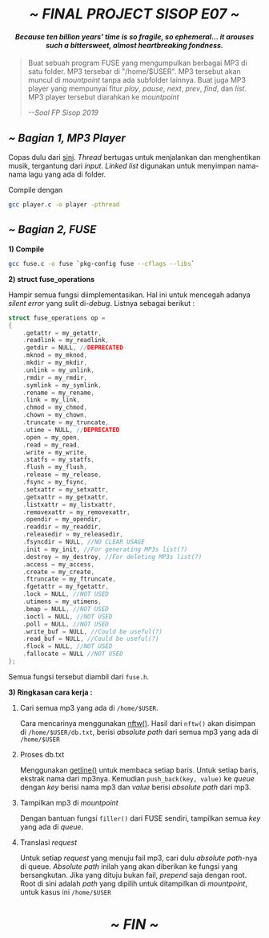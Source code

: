 # _<div align="center">\~ FINAL PROJECT SISOP E07 \~</div>_
#### _<div align="center">Because ten billion years' time is so fragile, so ephemeral... it arouses such a bittersweet, almost heartbreaking fondness.</div>_
> Buat sebuah program FUSE yang mengumpulkan berbagai MP3 di satu folder.
> MP3 tersebar di "/home/$USER".
> MP3 tersebut akan muncul di _mountpoint_ tanpa ada subfolder lainnya.
> Buat juga MP3 player yang mempunyai fitur _play_, _pause_, _next_, _prev_, _find_, dan _list_.
> MP3 player tersebut diarahkan ke _mountpoint_
>
> _--Soal FP Sisop 2019_
## _\~ Bagian 1, MP3 Player_
Copas dulu dari [sini](https://hzqtc.github.io/2012/05/play-mp3-with-libmpg123-and-libao.html).
_Thread_ bertugas untuk menjalankan dan menghentikan musik, tergantung dari _input_.
_Linked list_ digunakan untuk menyimpan nama-nama lagu yang ada di folder.

Compile dengan
```bash
gcc player.c -o player -pthread
```
## _\~ Bagian 2, FUSE_
**1) Compile**
```bash
gcc fuse.c -o fuse `pkg-config fuse --cflags --libs`
```

**2) struct fuse_operations**

Hampir semua fungsi diimplementasikan. Hal ini untuk mencegah adanya _silent error_ yang sulit di-_debug_.
Listnya sebagai berikut :
```C
struct fuse_operations op =
{
    .getattr = my_getattr,
    .readlink = my_readlink,
    .getdir = NULL, //DEPRECATED
    .mknod = my_mknod,
    .mkdir = my_mkdir,
    .unlink = my_unlink,
    .rmdir = my_rmdir,
    .symlink = my_symlink,
    .rename = my_rename,
    .link = my_link,
    .chmod = my_chmod,
    .chown = my_chown,
    .truncate = my_truncate,
    .utime = NULL, //DEPRECATED
    .open = my_open,
    .read = my_read,
    .write = my_write,
    .statfs = my_statfs,
    .flush = my_flush,
    .release = my_release,
    .fsync = my_fsync,
    .setxattr = my_setxattr,
    .getxattr = my_getxattr,
    .listxattr = my_listxattr,
    .removexattr = my_removexattr,
    .opendir = my_opendir,
    .readdir = my_readdir,
    .releasedir = my_releasedir,
    .fsyncdir = NULL, //NO CLEAR USAGE
    .init = my_init, //For generating MP3s list(?)
    .destroy = my_destroy, //For deleting MP3s list(?)
    .access = my_access,
    .create = my_create,
    .ftruncate = my_ftruncate,
    .fgetattr = my_fgetattr,
    .lock = NULL, //NOT USED
    .utimens = my_utimens,
    .bmap = NULL, //NOT USED
    .ioctl = NULL, //NOT USED
    .poll = NULL, //NOT USED
    .write_buf = NULL, //Could be useful(?)
    .read_buf = NULL, //Could be useful(?)
    .flock = NULL, //NOT USED
    .fallocate = NULL //NOT USED
};
```
Semua fungsi tersebut diambil dari `fuse.h`. 


**3) Ringkasan cara kerja :**

1. Cari semua mp3 yang ada di `/home/$USER`.

   Cara mencarinya menggunakan [nftw()](https://pubs.opengroup.org/onlinepubs/9699919799/functions/nftw.html). Hasil dari
   `nftw()` akan disimpan di `/home/$USER/db.txt`, berisi _absolute path_ dari semua mp3 yang ada di `/home/$USER`
2. Proses db.txt

   Menggunakan [getline()](https://pubs.opengroup.org/onlinepubs/9699919799/functions/getdelim.html) untuk membaca setiap baris.
   Untuk setiap baris, ekstrak nama dari mp3nya. Kemudian `push_back(key, value)` ke _queue_ dengan _key_ berisi nama mp3 dan
   _value_ berisi _absolute path_ dari mp3.
3. Tampilkan mp3 di _mountpoint_

   Dengan bantuan fungsi `filler()` dari FUSE sendiri, tampilkan semua _key_ yang ada di _queue_.
4. Translasi _request_

   Untuk setiap _request_ yang menuju fail mp3, cari dulu _absolute path_-nya di queue. _Absolute path_ inilah yang akan
   diberikan ke fungsi yang bersangkutan. Jika yang dituju bukan fail, _prepend_ saja dengan root. Root di sini adalah
   _path_ yang dipilih untuk ditampilkan di _mountpoint_, untuk kasus ini `/home/$USER`
   
# _<div align="center">~ FIN ~</div>_
